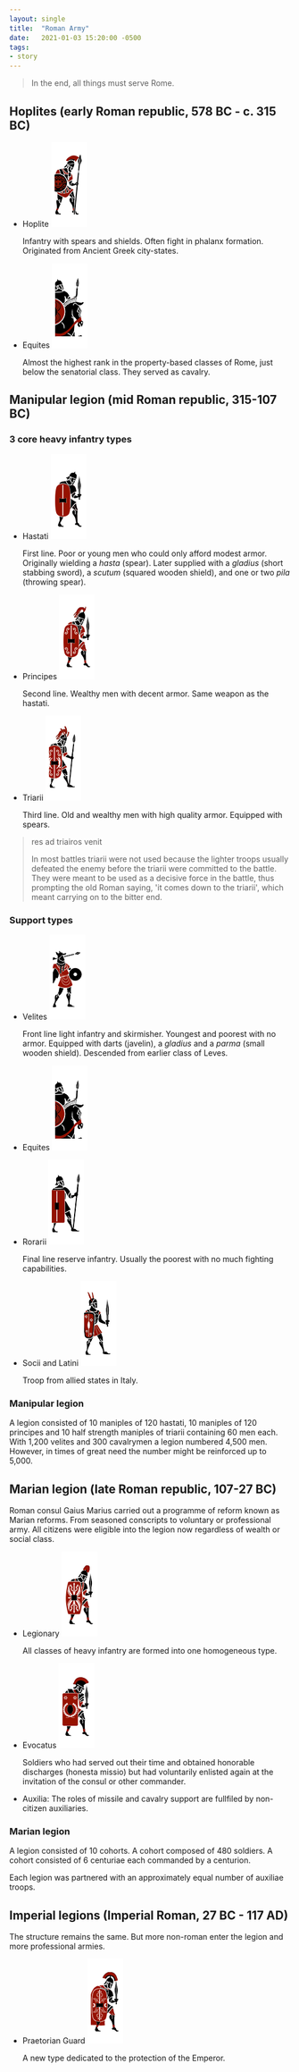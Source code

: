 ```yaml
---
layout: single
title:  "Roman Army"
date:   2021-01-03 15:20:00 -0500
tags:
- story
---
```


> In the end, all things must serve Rome.

## Hoplites (early Roman republic, 578 BC - c. 315 BC)

- Hoplite ![Hoplite](/assets/img/Aux_Gre_Hoplites.png)

  Infantry with spears and shields. Often fight in phalanx formation. Originated from Ancient Greek city-states.

- Equites ![Equites](/assets/img/Rom_Equites.png)

  Almost the highest rank in the property-based classes of Rome, just below the senatorial class. They served as cavalry.

## Manipular legion (mid Roman republic, 315-107 BC)

### 3 core heavy infantry types

  - Hastati ![Hastati](/assets/img/Rom_Hastati.png)

    First line. Poor or young men who could only afford modest armor. Originally wielding a *hasta* (spear). Later supplied with a *gladius* (short stabbing sword), a *scutum* (squared wooden shield), and one or two *pila* (throwing spear).

  - Principes ![Principes](/assets/img/Rom_Principes.png)

    Second line. Wealthy men with decent armor. Same weapon as the hastati.

  - Triarii ![Triarii](/assets/img/Rom_Triarii.png)

    Third line. Old and wealthy men with high quality armor. Equipped with spears.


> res ad triairos venit
>
> In most battles triarii were not used because the lighter troops usually defeated the enemy before the triarii were committed to the battle. They were meant to be used as a decisive force in the battle, thus prompting the old Roman saying, 'it comes down to the triarii', which meant carrying on to the bitter end.

### Support types

  - Velites ![Velites](/assets/img/Rom_Velites.png)

    Front line light infantry and skirmisher. Youngest and poorest with no armor. Equipped with darts (javelin), a *gladius* and a *parma* (small wooden shield). Descended from earlier class of Leves.

  - Equites ![Equites](/assets/img/Rom_Equites.png)

  - Rorarii ![Rorarii](/assets/img/Rom_Rorarii.png)

    Final line reserve infantry. Usually the poorest with no much fighting capabilities.

  - Socii and Latini ![Socii and Latini](/assets/img/Aux_Ita_Socii_Hastati.png)

    Troop from allied states in Italy.

### Manipular legion

A legion consisted of 10 maniples of 120 hastati, 10 maniples of 120 principes and 10 half strength maniples of triarii containing 60 men each. With 1,200 velites and 300 cavalrymen a legion numbered 4,500 men. However, in times of great need the number might be reinforced up to 5,000.

## Marian legion (late Roman republic, 107-27 BC)

Roman consul Gaius Marius carried out a programme of reform known as Marian reforms. From seasoned conscripts to voluntary or professional army. All citizens were eligible into the legion now regardless of wealth or social class.

- Legionary ![Legionary](/assets/img/Rom_Legionaries.png)

  All classes of heavy infantry are formed into one homogeneous type.

- Evocatus ![Evocatus](/assets/img/Rom_Evocati_Cohort.png)

  Soldiers who had served out their time and obtained honorable discharges (honesta missio) but had voluntarily enlisted again at the invitation of the consul or other commander.

- Auxilia: The roles of missile and cavalry support are fullfiled by non-citizen auxiliaries. 

### Marian legion

A legion consisted of 10 cohorts. A cohort composed of 480 soldiers. A cohort consisted of 6 centuriae each commanded by a centurion.

Each legion was partnered with an approximately equal number of auxiliae troops.

## Imperial legions (Imperial Roman, 27 BC - 117 AD)

The structure remains the same. But more non-roman enter the legion and more professional armies.

- Praetorian Guard ![Praetorian Guard](/assets/img/Rom_Praetorian_Guard.png)

  A new type dedicated to the protection of the Emperor.